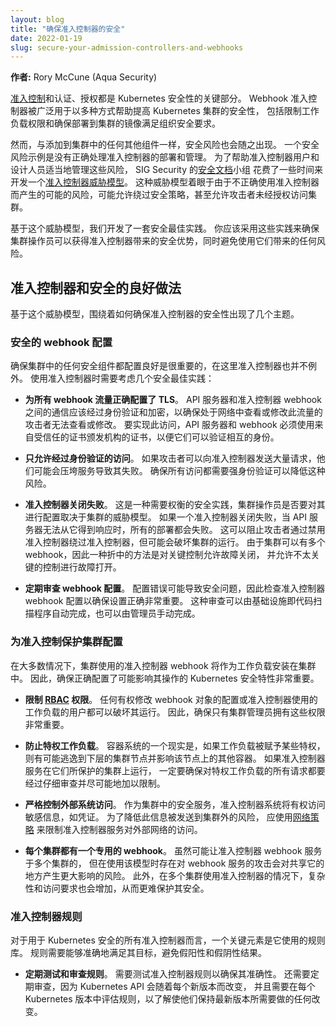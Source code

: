 ```yaml
---
layout: blog
title: "确保准入控制器的安全"
date: 2022-01-19
slug: secure-your-admission-controllers-and-webhooks
---
```


<!--
layout: blog
title: "Securing Admission Controllers"
date: 2022-01-19
slug: secure-your-admission-controllers-and-webhooks
-->

<!--
**Author:** Rory McCune (Aqua Security)
-->

**作者:** Rory McCune (Aqua Security)


<!--
[Admission control](/docs/reference/access-authn-authz/admission-controllers/) is a key part of Kubernetes security, alongside authentication and authorization. 
Webhook admission controllers are extensively used to help improve the security of Kubernetes clusters in a variety of ways including restricting the privileges of workloads and ensuring that images deployed to the cluster meet organization’s security requirements.
-->
[准入控制](/zh/docs/reference/access-authn-authz/admission-controllers/)和认证、授权都是 Kubernetes 安全性的关键部分。
Webhook 准入控制器被广泛用于以多种方式帮助提高 Kubernetes 集群的安全性，
包括限制工作负载权限和确保部署到集群的镜像满足组织安全要求。

<!--
However, as with any additional component added to a cluster, security risks can present themselves.
A security risk example is if the deployment and management of the admission controller are not handled correctly. To help admission controller users and designers manage these risks appropriately, 
the [security documentation](https://github.com/kubernetes/community/tree/master/sig-security#security-docs) subgroup of SIG Security has spent some time developing a [threat model for admission controllers](https://github.com/kubernetes/sig-security/tree/main/sig-security-docs/papers/admission-control). 
This threat model looks at likely risks which may arise from the incorrect use of admission controllers, which could allow security policies to be bypassed, or even allow an attacker to get unauthorised access to the cluster.
-->
然而，与添加到集群中的任何其他组件一样，安全风险也会随之出现。
一个安全风险示例是没有正确处理准入控制器的部署和管理。
为了帮助准入控制器用户和设计人员适当地管理这些风险，
SIG Security 的[安全文档](https://github.com/kubernetes/community/tree/master/sig-security#security-docs)小组
花费了一些时间来开发一个[准入控制器威胁模型](https://github.com/kubernetes/sig-security/tree/main/sig-security-docs/papers/admission-control)。
这种威胁模型着眼于由于不正确使用准入控制器而产生的可能的风险，可能允许绕过安全策略，甚至允许攻击者未经授权访问集群。

<!--
From the threat model, we developed a set of security best practices that should be adopted to ensure that cluster operators can get the security benefits of admission controllers whilst avoiding any risks from using them.
-->
基于这个威胁模型，我们开发了一套安全最佳实践。
你应该采用这些实践来确保集群操作员可以获得准入控制器带来的安全优势，同时避免使用它们带来的任何风险。

<!--
## Admission controllers and good practices for security
-->
## 准入控制器和安全的良好做法

<!--
From the threat model, a couple of themes emerged around how to ensure the security of admission controllers.
-->
基于这个威胁模型，围绕着如何确保准入控制器的安全性出现了几个主题。

<!--
### Secure webhook configuration
-->
### 安全的 webhook 配置

<!--
It’s important to ensure that any security component in a cluster is well configured and admission controllers are no different here. There are a couple of security best practices to consider when using admission controllers
-->
确保集群中的任何安全组件都配置良好是很重要的，在这里准入控制器也并不例外。
使用准入控制器时需要考虑几个安全最佳实践：

<!--
* **Correctly configured TLS for all webhook traffic**. Communications between the API server and the admission controller webhook should be authenticated and encrypted to ensure that attackers who may be in a network position to view or modify this traffic cannot do so. To achieve this access the API server and webhook must be using certificates from a trusted certificate authority so that they can validate their mutual identities
-->
* **为所有 webhook 流量正确配置了 TLS**。
  API 服务器和准入控制器 webhook 之间的通信应该经过身份验证和加密，以确保处于网络中查看或修改此流量的攻击者无法查看或修改。
  要实现此访问，API 服务器和 webhook 必须使用来自受信任的证书颁发机构的证书，以便它们可以验证相互的身份。
<!--
* **Only authenticated access allowed**. If an attacker can send an admission controller large numbers of requests, they may be able to overwhelm the service causing it to fail. Ensuring all access requires strong authentication should mitigate that risk.
-->
* **只允许经过身份验证的访问**。
  如果攻击者可以向准入控制器发送大量请求，他们可能会压垮服务导致其失败。
  确保所有访问都需要强身份验证可以降低这种风险。
<!--
* **Admission controller fails closed**. This is a security practice that has a tradeoff, so whether a cluster operator wants to configure it will depend on the cluster’s threat model. If an admission controller fails closed, when the API server can’t get a response from it, all deployments will fail. This stops attackers bypassing the admission controller by disabling it, but, can disrupt the cluster’s operation. As clusters can have multiple webhooks, one approach to hit a middle ground might be to have critical controls on a fail closed setups and less critical controls allowed to fail open.
-->
* **准入控制器关闭失败**。
  这是一种需要权衡的安全实践，集群操作员是否要对其进行配置取决于集群的威胁模型。
  如果一个准入控制器关闭失败，当 API 服务器无法从它得到响应时，所有的部署都会失败。
  这可以阻止攻击者通过禁用准入控制器绕过准入控制器，但可能会破坏集群的运行。
  由于集群可以有多个 webhook，因此一种折中的方法是对关键控制允许故障关闭，
  并允许不太关键的控制进行故障打开。
<!--
* **Regular reviews of webhook configuration**. Configuration mistakes can lead to security issues, so it’s important that the admission controller webhook configuration is checked to make sure the settings are correct. This kind of review could be done automatically by an Infrastructure As Code scanner or manually by an administrator.
-->
* **定期审查 webhook 配置**。
  配置错误可能导致安全问题，因此检查准入控制器 webhook 配置以确保设置正确非常重要。
  这种审查可以由基础设施即代码扫描程序自动完成，也可以由管理员手动完成。

<!--
### Secure cluster configuration for admission control
-->
### 为准入控制保护集群配置

<!--
In most cases, the admission controller webhook used by a cluster will be installed as a workload in the cluster. As a result, it’s important to ensure that Kubernetes' security features that could impact its operation are well configured.
-->
在大多数情况下，集群使用的准入控制器 webhook 将作为工作负载安装在集群中。
因此，确保正确配置了可能影响其操作的 Kubernetes 安全特性非常重要。

<!--
* **Restrict [RBAC](/docs/reference/access-authn-authz/rbac/) rights**. Any user who has rights which would allow them to modify the configuration of the webhook objects or the workload that the admission controller uses could disrupt its operation. So it’s important to make sure that only cluster administrators have those rights.
-->
* **限制 [RBAC](/zh/docs/reference/access-authn-authz/rbac/) 权限**。
  任何有权修改 webhook 对象的配置或准入控制器使用的工作负载的用户都可以破坏其运行。
  因此，确保只有集群管理员拥有这些权限非常重要。
<!--
* **Prevent privileged workloads**. One of the realities of container systems is that if a workload is given certain privileges, it will be possible to break out to the underlying cluster node and impact other containers on that node. Where admission controller services run in the cluster they’re protecting, it’s important to ensure that any requirement for privileged workloads is carefully reviewed and restricted as much as possible.
-->  
* **防止特权工作负载**。
  容器系统的一个现实是，如果工作负载被赋予某些特权，
  则有可能逃逸到下层的集群节点并影响该节点上的其他容器。
  如果准入控制器服务在它们所保护的集群上运行，
  一定要确保对特权工作负载的所有请求都要经过仔细审查并尽可能地加以限制。
<!--
* **Strictly control external system access**. As a security service in a cluster admission controller systems will have access to sensitive information like credentials. To reduce the risk of this information being sent outside the cluster, [network policies](/docs/concepts/services-networking/network-policies/) should be used to restrict the admission controller services access to external networks.
-->  
* **严格控制外部系统访问**。
  作为集群中的安全服务，准入控制器系统将有权访问敏感信息，如凭证。
  为了降低此信息被发送到集群外的风险，
  应使用[网络策略](/zh/docs/concepts/services-networking/network-policies/) 
  来限制准入控制器服务对外部网络的访问。
<!--
* **Each cluster has a dedicated webhook**. Whilst it may be possible to have admission controller webhooks that serve multiple clusters, there is a risk when using that model that an attack on the webhook service would have a larger impact where it’s shared. Also where multiple clusters use an admission controller there will be increased complexity and access requirements, making it harder to secure.
-->  
* **每个集群都有一个专用的 webhook**。
  虽然可能让准入控制器 webhook 服务于多个集群的，
  但在使用该模型时存在对 webhook 服务的攻击会对共享它的地方产生更大影响的风险。
  此外，在多个集群使用准入控制器的情况下，复杂性和访问要求也会增加，从而更难保护其安全。

<!--
### Admission controller rules
-->
### 准入控制器规则

<!--
A key element of any admission controller used for Kubernetes security is the rulebase it uses. The rules need to be able to accurately meet their goals avoiding false positive and false negative results. 
-->
对于用于 Kubernetes 安全的所有准入控制器而言，一个关键元素是它使用的规则库。
规则需要能够准确地满足其目标，避免假阳性和假阴性结果。

<!--
* **Regularly test and review rules**. Admission controller rules need to be tested to ensure their accuracy. They also need to be regularly reviewed as the Kubernetes API will change with each new version, and rules need to be assessed with each Kubernetes release to understand any changes that may be required to keep them up to date.
-->
* **定期测试和审查规则**。
  需要测试准入控制器规则以确保其准确性。
  还需要定期审查，因为 Kubernetes API 会随着每个新版本而改变，
  并且需要在每个 Kubernetes 版本中评估规则，以了解使他们保持最新版本所需要做的任何改变。